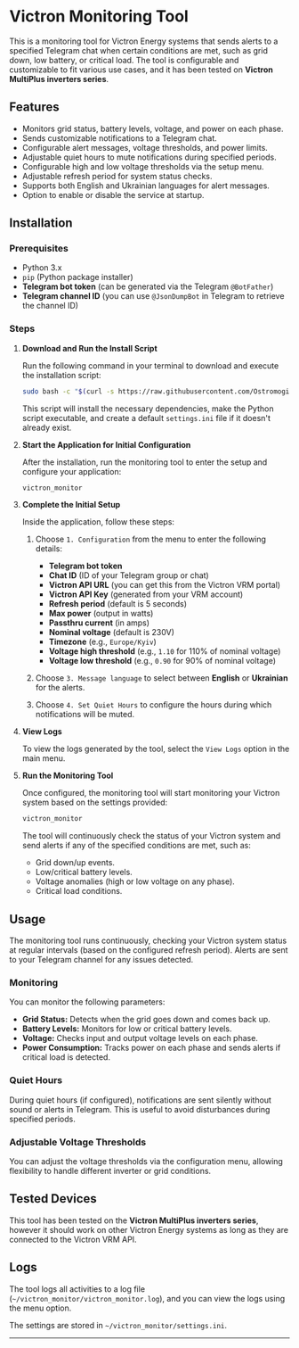 # Victron Monitoring Tool

This is a monitoring tool for Victron Energy systems that sends alerts to a specified Telegram chat when certain conditions are met, such as grid down, low battery, or critical load. The tool is configurable and customizable to fit various use cases, and it has been tested on **Victron MultiPlus inverters series**.

## Features

- Monitors grid status, battery levels, voltage, and power on each phase.
- Sends customizable notifications to a Telegram chat.
- Configurable alert messages, voltage thresholds, and power limits.
- Adjustable quiet hours to mute notifications during specified periods.
- Configurable high and low voltage thresholds via the setup menu.
- Adjustable refresh period for system status checks.
- Supports both English and Ukrainian languages for alert messages.
- Option to enable or disable the service at startup.

## Installation

### Prerequisites

- Python 3.x
- `pip` (Python package installer)
- **Telegram bot token** (can be generated via the Telegram `@BotFather`)
- **Telegram channel ID** (you can use `@JsonDumpBot` in Telegram to retrieve the channel ID)

### Steps

1. **Download and Run the Install Script**

    Run the following command in your terminal to download and execute the installation script:

    ```bash
    sudo bash -c "$(curl -s https://raw.githubusercontent.com/Ostromogilski/victron-monitoring-tool/main/install.sh)"
    ```

    This script will install the necessary dependencies, make the Python script executable, and create a default `settings.ini` file if it doesn't already exist.

2. **Start the Application for Initial Configuration**

    After the installation, run the monitoring tool to enter the setup and configure your application:

    ```bash
    victron_monitor
    ```

3. **Complete the Initial Setup**

    Inside the application, follow these steps:

    1. Choose `1. Configuration` from the menu to enter the following details:
        - **Telegram bot token**
        - **Chat ID** (ID of your Telegram group or chat)
        - **Victron API URL** (you can get this from the Victron VRM portal)
        - **Victron API Key** (generated from your VRM account)
        - **Refresh period** (default is 5 seconds)
        - **Max power** (output in watts)
        - **Passthru current** (in amps)
        - **Nominal voltage** (default is 230V)
        - **Timezone** (e.g., `Europe/Kyiv`)
        - **Voltage high threshold** (e.g., `1.10` for 110% of nominal voltage)
        - **Voltage low threshold** (e.g., `0.90` for 90% of nominal voltage)

    2. Choose `3. Message language` to select between **English** or **Ukrainian** for the alerts.
    3. Choose `4. Set Quiet Hours` to configure the hours during which notifications will be muted.

4. **View Logs**

    To view the logs generated by the tool, select the `View Logs` option in the main menu.

5. **Run the Monitoring Tool**

    Once configured, the monitoring tool will start monitoring your Victron system based on the settings provided:

    ```bash
    victron_monitor
    ```

    The tool will continuously check the status of your Victron system and send alerts if any of the specified conditions are met, such as:
    - Grid down/up events.
    - Low/critical battery levels.
    - Voltage anomalies (high or low voltage on any phase).
    - Critical load conditions.

## Usage

The monitoring tool runs continuously, checking your Victron system status at regular intervals (based on the configured refresh period). Alerts are sent to your Telegram channel for any issues detected.

### Monitoring

You can monitor the following parameters:
- **Grid Status:** Detects when the grid goes down and comes back up.
- **Battery Levels:** Monitors for low or critical battery levels.
- **Voltage:** Checks input and output voltage levels on each phase.
- **Power Consumption:** Tracks power on each phase and sends alerts if critical load is detected.

### Quiet Hours

During quiet hours (if configured), notifications are sent silently without sound or alerts in Telegram. This is useful to avoid disturbances during specified periods.

### Adjustable Voltage Thresholds

You can adjust the voltage thresholds via the configuration menu, allowing flexibility to handle different inverter or grid conditions.

## Tested Devices

This tool has been tested on the **Victron MultiPlus inverters series**, however it should work on other Victron Energy systems as long as they are connected to the Victron VRM API.

## Logs

The tool logs all activities to a log file (`~/victron_monitor/victron_monitor.log`), and you can view the logs using the menu option.

The settings are stored in `~/victron_monitor/settings.ini`.

---
